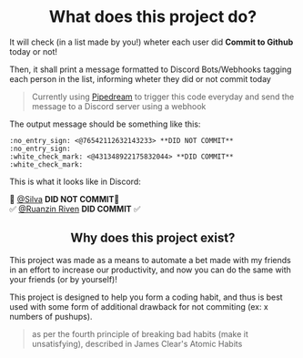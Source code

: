 # <center>What does this project do?</center>

It will check (in a list made by you!) wheter each user did <b> Commit to Github</b> today or not!

Then, it shall print a message formatted to Discord Bots/Webhooks tagging each person in the list, informing wheter they did or not commit today

>Currently using [Pipedream](https://pipedream.com) to trigger this code everyday and send the message to a Discord server using a webhook

The output message should be something like this:

```
:no_entry_sign: <@76542112632143233> **DID NOT COMMIT** :no_entry_sign:
:white_check_mark: <@431348922175832044> **DID COMMIT** :white_check_mark:
```

This is what it looks like in Discord:


🚫 [@Silva]() **DID NOT COMMIT**🚫  
✅ [@Ruanzin Riven]() **DID COMMIT**    ✅


## <center>Why does this project exist?</center>

This project was made as a means to automate a bet made with my friends in an effort to increase our productivity, and now you can do the same with your friends (or by yourself)!

This project is designed to help you form a coding habit, and thus is best used with some form of additional drawback for not commiting (ex: x numbers of pushups).
> as per the fourth principle of breaking bad habits (make it unsatisfying), described in James Clear's Atomic Habits

